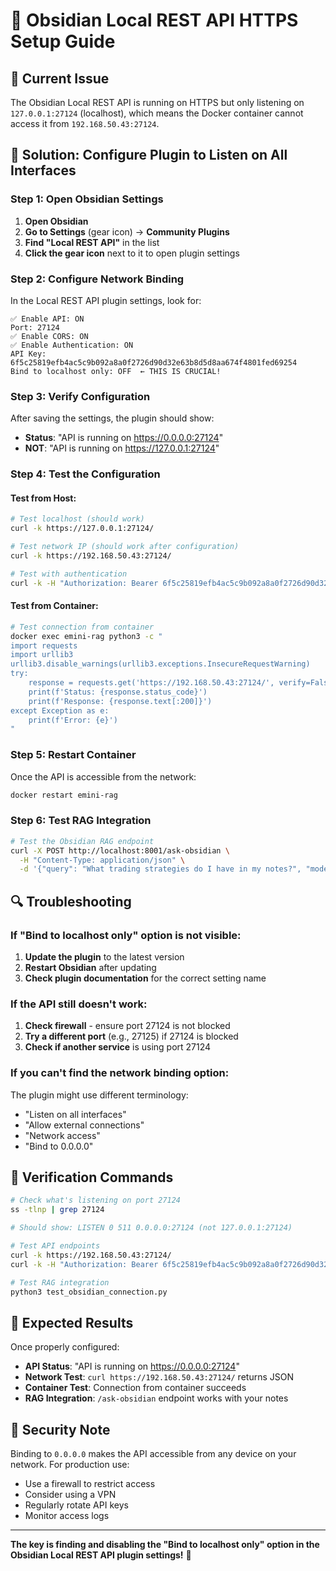 # 🔐 Obsidian Local REST API HTTPS Setup Guide

## 🚨 Current Issue
The Obsidian Local REST API is running on HTTPS but only listening on `127.0.0.1:27124` (localhost), which means the Docker container cannot access it from `192.168.50.43:27124`.

## 🔧 Solution: Configure Plugin to Listen on All Interfaces

### Step 1: Open Obsidian Settings
1. **Open Obsidian**
2. **Go to Settings** (gear icon) → **Community Plugins**
3. **Find "Local REST API"** in the list
4. **Click the gear icon** next to it to open plugin settings

### Step 2: Configure Network Binding
In the Local REST API plugin settings, look for:

```
✅ Enable API: ON
Port: 27124
✅ Enable CORS: ON
✅ Enable Authentication: ON
API Key: 6f5c25819efb4ac5c9b092a8a0f2726d90d32e63b8d5d8aa674f4801fed69254
Bind to localhost only: OFF  ← THIS IS CRUCIAL!
```

### Step 3: Verify Configuration
After saving the settings, the plugin should show:
- **Status**: "API is running on https://0.0.0.0:27124"
- **NOT**: "API is running on https://127.0.0.1:27124"

### Step 4: Test the Configuration

#### Test from Host:
```bash
# Test localhost (should work)
curl -k https://127.0.0.1:27124/

# Test network IP (should work after configuration)
curl -k https://192.168.50.43:27124/

# Test with authentication
curl -k -H "Authorization: Bearer 6f5c25819efb4ac5c9b092a8a0f2726d90d32e63b8d5d8aa674f4801fed69254" https://192.168.50.43:27124/
```

#### Test from Container:
```bash
# Test connection from container
docker exec emini-rag python3 -c "
import requests
import urllib3
urllib3.disable_warnings(urllib3.exceptions.InsecureRequestWarning)
try:
    response = requests.get('https://192.168.50.43:27124/', verify=False, timeout=5)
    print(f'Status: {response.status_code}')
    print(f'Response: {response.text[:200]}')
except Exception as e:
    print(f'Error: {e}')
"
```

### Step 5: Restart Container
Once the API is accessible from the network:

```bash
docker restart emini-rag
```

### Step 6: Test RAG Integration
```bash
# Test the Obsidian RAG endpoint
curl -X POST http://localhost:8001/ask-obsidian \
  -H "Content-Type: application/json" \
  -d '{"query": "What trading strategies do I have in my notes?", "mode": "qa", "top_k": 5}'
```

## 🔍 Troubleshooting

### If "Bind to localhost only" option is not visible:
1. **Update the plugin** to the latest version
2. **Restart Obsidian** after updating
3. **Check plugin documentation** for the correct setting name

### If the API still doesn't work:
1. **Check firewall** - ensure port 27124 is not blocked
2. **Try a different port** (e.g., 27125) if 27124 is blocked
3. **Check if another service** is using port 27124

### If you can't find the network binding option:
The plugin might use different terminology:
- "Listen on all interfaces"
- "Allow external connections"
- "Network access"
- "Bind to 0.0.0.0"

## 🧪 Verification Commands

```bash
# Check what's listening on port 27124
ss -tlnp | grep 27124

# Should show: LISTEN 0 511 0.0.0.0:27124 (not 127.0.0.1:27124)

# Test API endpoints
curl -k https://192.168.50.43:27124/
curl -k -H "Authorization: Bearer 6f5c25819efb4ac5c9b092a8a0f2726d90d32e63b8d5d8aa674f4801fed69254" https://192.168.50.43:27124/

# Test RAG integration
python3 test_obsidian_connection.py
```

## 🎯 Expected Results

Once properly configured:
- **API Status**: "API is running on https://0.0.0.0:27124"
- **Network Test**: `curl https://192.168.50.43:27124/` returns JSON
- **Container Test**: Connection from container succeeds
- **RAG Integration**: `/ask-obsidian` endpoint works with your notes

## 🔐 Security Note

Binding to `0.0.0.0` makes the API accessible from any device on your network. For production use:
- Use a firewall to restrict access
- Consider using a VPN
- Regularly rotate API keys
- Monitor access logs

---

**The key is finding and disabling the "Bind to localhost only" option in the Obsidian Local REST API plugin settings!** 🎯